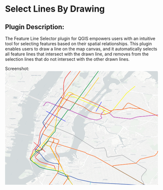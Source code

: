 # Select Lines By Drawing

## Plugin Description:

The Feature Line Selector plugin for QGIS empowers users with an intuitive tool for selecting features based on their spatial relationships. This plugin enables users to draw a line on the map canvas, and it automatically selects all feature lines that intersect with the drawn line, and removes from the selection lines that do not intersect with the other drawn lines.

Screenshot:
![Image](media/example.png)
